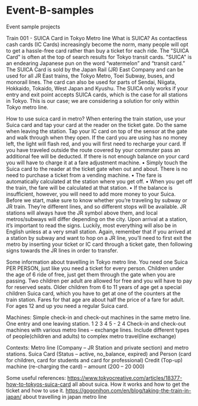 # Event-B-samples
Event sample projects

Train 001 - SUICA Card in Tokyo Metro line
What is SUICA?
As contactless cash cards (IC Cards) increasingly become the norm, many people will opt to get a hassle-free card rather than buy a ticket for each ride. The "SUICA Card" is often at the top of search results for Tokyo transit cards. "SUICA" is an endearing Japanese pun on the word “watermelon” and “transit card.”  
The SUICA Card is sold by the Japan Rail (JR) East Company and can be used for all JR East trains, the Tokyo Metro, Toei Subway, buses, and monorail lines. The card can also be used for parts of Sendai, Niigata, Hokkaido, Tokaido, West Japan and Kyushu. The SUICA only works if your entry and exit point accepts SUICA cards, which is the case for all stations in Tokyo. This is our case; we are considering a solution for only within Tokyo metro line. 


How to use suica card in metro? 
When entering the train station, use your Suica card and tap your card at the reader on the ticket gate. Do the same when leaving the station. Tap your IC card on top of the sensor at the gate and walk through when they open. If the card you are using has no money left, the light will flash red, and you will first need to recharge your card. If you have traveled outside the route covered by your commuter pass an additional fee will be deducted. If there is not enough balance on your card you will have to charge it at a fare adjustment machine.
•	Simply touch the Suica card to the reader at the ticket gate when out and about. There is no need to purchase a ticket from a vending machine. 
•	The fare is automatically calculated at the station where you get off. 
•	When you get off the train, the fare will be calculated at that station. 
•	If the balance is insufficient, however, you will need to add more money to your Suica.
Before we start, make sure to know whether you’re traveling by subway or JR train. They’re different lines, and so different stops will be available. JR stations will always have the JR symbol above them, and local metros/subways will differ depending on the city. Upon arrival at a station, it’s important to read the signs. Luckily, most everything will also be in English unless at a very small station. Again, remember that if you arrived at a station by subway and want to hop on a JR line, you’ll need to first exit the metro by inserting your ticket or IC card through a ticket gate, then following signs towards the JR lines in order to transfer.

Some information about travelling in Tokyo metro line.
You need one Suica PER PERSON, just like you need a ticket for every person. Children under the age of 6 ride of free, just get them through the gate when you are passing. Two children per adult are allowed for free and you will have to pay for reserved seats. Older children from 6 to 11 years of age get a special children Suica card, which you have to get at one of the counters at the train station. Fares for that age are about half the price of a fare for adult. For ages 12 and up you need a regular Suica card. 

Machines:
Simple check-in and check-out machines in the same metro line. One entry and one leaving station.  1 2 3 4 5 -  2 4
Check-in and check-out machines with various metro lines – exchange lines. 
Include different types of people(children and adults) to complex metro travel(line exchange)


Contexts:
Metro line (Company – JR Station and private section) and metro stations. 
Suica Card (Status – active, no_balance, expired) and Person (card for children, card for students and card for professional)
Credit (Top-up) machine (re-charging the card) – amount (200 – 20 000)

Some useful references:
https://www.tokyocreative.com/articles/18377-how-to-tokyos-suica-card 
all about suica. How it works and how to get the ticket and how to use it.
https://gogonihon.com/en/blog/taking-the-train-in-japan/ 
about travelling in japan metro line

